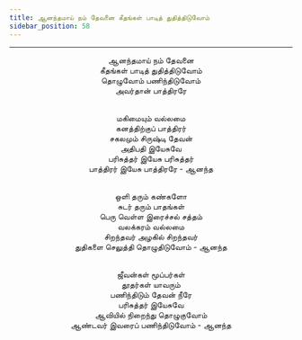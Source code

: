 ```yaml
---
title: ஆனந்தமாய் நம் தேவனை கீதங்கள் பாடித் துதித்திடுவோம்
sidebar_position: 58
---
```


---
<center>
ஆனந்தமாய் நம் தேவனை<br/>
கீதங்கள் பாடித் துதித்திடுவோம்<br/>
தொழுவோம் பணிந்திடுவோம்<br/>
அவர்தான் பாத்திரரே<br/><br/>

மகிமையும் வல்லமை<br/>
கனத்திற்குப் பாத்திரர்<br/>
சகலமும் சிருஷ்டி தேவன்<br/>
அதிபதி இயேசுவே<br/>
பரிசுத்தர் இயேசு பரிசுத்தர்<br/>
பாத்திரர் இயேசு பாத்திரரே            - ஆனந்த<br/><br/>

ஒளி தரும் கண்களோ<br/>
சுடர் தரும் பாதங்கள்<br/>
பெரு வெள்ள இரைச்சல் சத்தம்<br/>
வலக்கரம் வல்லமை<br/>
சிறந்தவர் அழகில் சிறந்தவர்<br/>
துதிகளை செலுத்தி தொழுதிடுவோம்                - ஆனந்த<br/><br/>

ஜீவன்கள் மூப்பர்கள்<br/>
தூதர்கள் யாவரும்<br/>
பணிந்திடும் தேவன் நீரே<br/>
பரிசுத்தர் இயேசுவே<br/>
ஆவியில் நிறைந்து தொழுகுவோம்<br/>
ஆண்டவர் இவரைப் பணிந்திடுவோம்                - ஆனந்த
</center>